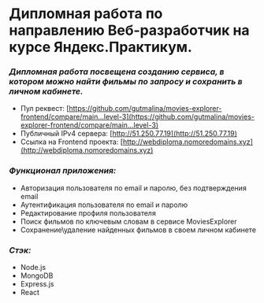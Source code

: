 # Дипломная работа по направлению Веб-разработчик на курсе Яндекс.Практикум. 

### ***Дипломная работа посвещена созданию сервиса, в котором можно найти фильмы по запросу и сохранить в личном кабинете.***

* Пул реквест: [https://github.com/gutmalina/movies-explorer-frontend/compare/main...level-3](https://github.com/gutmalina/movies-explorer-frontend/compare/main...level-3)
* Публичный IPv4 сервера: [http://51.250.77.19](http://51.250.77.19)
* Ссылка на Frontend проекта: [http://webdiploma.nomoredomains.xyz](http://webdiploma.nomoredomains.xyz)

### ***Функционал приложения:***
* Авторизация пользователя по email и паролю, без подтверждения email
* Аутентификация пользователя по email и паролю
* Редактирование профиля пользователя
* Поиск фильмов по ключевым словам в сервисе MoviesExplorer
* Сохранение\удаление найденных фильмов в своем личном кабинете

### ***Стэк:***
* Node.js
* MongoDB
* Express.js
* React